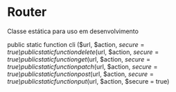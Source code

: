 # Router

Classe estática para uso em desenvolvimento


public static function cli ($url, $action, $secure = true)
public static function delete ($url, $action, $secure = true)
public static function get ($url, $action, $secure = true)
public static function patch ($url, $action, $secure = true)
public static function post ($url, $action, $secure = true)
public static function put ($url, $action, $secure = true)
